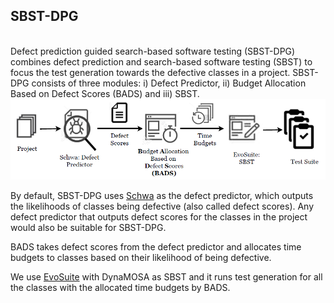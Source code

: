 <h2>SBST-DPG</h2><br>
Defect prediction guided search-based software testing (SBST-DPG) combines defect prediction and search-based software testing (SBST) to focus the test generation towards the defective classes in a project. SBST-DPG consists of three modules: i) Defect Predictor, ii) Budget Allocation Based on Defect Scores (BADS) and iii) SBST.

<img src="figures/sbst-dpg.PNG" />

By default, SBST-DPG uses [Schwa](https://github.com/andrefreitas/schwa) as the defect predictor, which outputs the likelihoods of classes being defective (also called defect scores). 
Any defect predictor that outputs defect scores for the classes in the project would also be suitable for SBST-DPG.

BADS takes defect scores from the defect predictor and allocates time budgets to classes based on their likelihood of being defective.

We use [EvoSuite](https://github.com/EvoSuite/evosuite) with DynaMOSA as SBST and it runs test generation for all the classes with the allocated time budgets by BADS.



